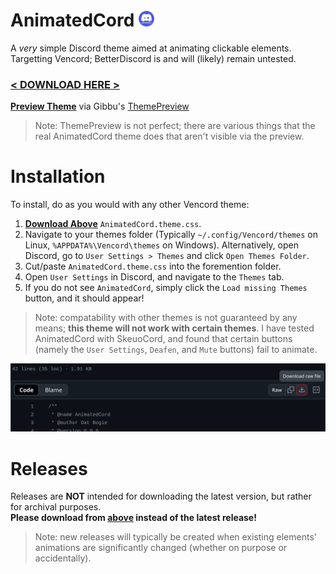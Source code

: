 # AnimatedCord <img src="https://raw.githubusercontent.com/DatBogie/AnimatedCord/refs/heads/main/AnimatedCordLogo.png" height="25">
A *very* simple Discord theme aimed at animating clickable elements.
Targetting Vencord; BetterDiscord is and will (likely) remain untested.<br>
### [**< DOWNLOAD HERE >**](https://bit.ly/DownloadAnimatedCord)
[**Preview Theme**](https://gibbu.github.io/ThemePreview/?file=https://cdn.jsdelivr.net/gh/DatBogie/AnimatedCord@refs/heads/main/AnimatedCord.theme.css) via Gibbu's [ThemePreview](https://github.com/Gibbu/ThemePreview)
> Note: ThemePreview is not perfect; there are various things that the real AnimatedCord theme does that aren't visible via the preview.

# Installation
To install, do as you would with any other Vencord theme:
1. [**Download Above**](https://github.com/DatBogie/AnimatedCord?tab=readme-ov-file#-download-here-) `AnimatedCord.theme.css`.
2. Navigate to your themes folder (Typically `~/.config/Vencord/themes` on Linux, `%APPDATA%\Vencord\themes` on Windows). Alternatively, open Discord, go to `User Settings > Themes` and click `Open Themes Folder`.
3. Cut/paste `AnimatedCord.theme.css` into the foremention folder.
4. Open `User Settings` in Discord, and navigate to the `Themes` tab.
5. If you do not see `AnimatedCord`, simply click the `Load missing Themes` button, and it should appear!

> Note: compatability with other themes is not guaranteed by any means; **this theme will not work with certain themes**. I have tested AnimatedCord with SkeuoCord, and found that certain buttons (namely the `User Settings`, `Deafen`, and `Mute` buttons) fail to animate.

![Click the `Download raw file` button.](https://raw.githubusercontent.com/DatBogie/AnimatedCord/refs/heads/main/AnimatedCordDownload.png)

# Releases
Releases are **NOT** intended for downloading the latest version, but rather for archival purposes.<br>**Please download from [above](https://github.com/DatBogie/AnimatedCord?tab=readme-ov-file#-download-here-) instead of the latest release!**
> Note: new releases will typically be created when existing elements' animations are significantly changed (whether on purpose or accidentally).
